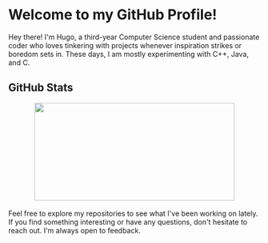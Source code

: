 # Welcome to my GitHub Profile!

Hey there! I'm Hugo, a third-year Computer Science student and passionate coder who loves tinkering with projects whenever inspiration strikes or boredom sets in. These days, I am mostly experimenting with C++, Java, and C.

## GitHub Stats

<div align="center">
  <img src="https://github-readme-stats.vercel.app/api/top-langs/?username=hugo-russeil&layout=compact&theme=dark" width="400" height="195">
</div>
<br/>
Feel free to explore my repositories to see what I've been working on lately. If you find something interesting or have any questions, don't hesitate to reach out. I'm always open to feedback.
